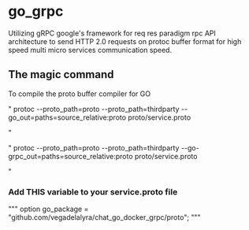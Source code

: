 # go_grpc
Utilizing gRPC google's framework for req res paradigm rpc API architecture to send HTTP 2.0 requests on protoc buffer format for high speed multi micro services communication speed.

## The magic command 
To compile the proto buffer compiler for GO    

"
protoc --proto_path=proto --proto_path=thirdparty --go_out=paths=source_relative:proto proto/service.proto

"  

"
protoc --proto_path=proto --proto_path=thirdparty --go-grpc_out=paths=source_relative:proto proto/service.proto

"   

### Add THIS variable to your service.proto file

"""
option go_package = "github.com/vegadelalyra/chat_go_docker_grpc/proto";
"""
